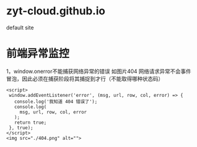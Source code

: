 # zyt-cloud.github.io
default site
# 前端异常监控
 1，window.onerror不能捕获网络异常的错误 如图片404
 网络请求异常不会事件冒泡，因此必须在捕获阶段将其捕捉到才行（不能取得哪种状态码）
 ```
 <script>
  window.addEventListener('error', (msg, url, row, col, error) => {
    console.log('我知道 404 错误了');
    console.log(
      msg, url, row, col, error
    );
    return true;
  }, true);
</script>
<img src="./404.png" alt="">
```
